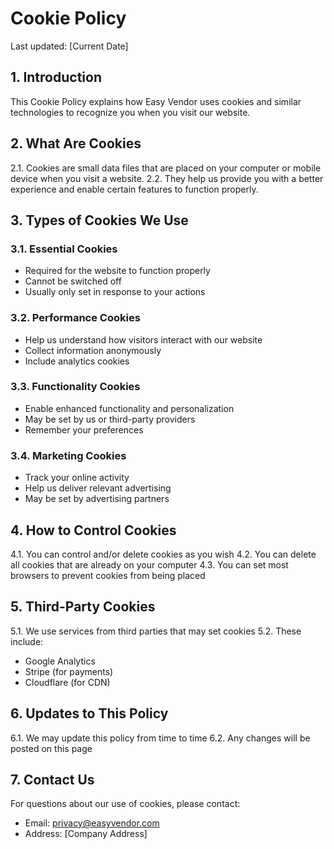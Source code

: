 # Cookie Policy

Last updated: [Current Date]

## 1. Introduction

This Cookie Policy explains how Easy Vendor uses cookies and similar technologies to recognize you when you visit our website.

## 2. What Are Cookies

2.1. Cookies are small data files that are placed on your computer or mobile device when you visit a website.
2.2. They help us provide you with a better experience and enable certain features to function properly.

## 3. Types of Cookies We Use

### 3.1. Essential Cookies

- Required for the website to function properly
- Cannot be switched off
- Usually only set in response to your actions

### 3.2. Performance Cookies

- Help us understand how visitors interact with our website
- Collect information anonymously
- Include analytics cookies

### 3.3. Functionality Cookies

- Enable enhanced functionality and personalization
- May be set by us or third-party providers
- Remember your preferences

### 3.4. Marketing Cookies

- Track your online activity
- Help us deliver relevant advertising
- May be set by advertising partners

## 4. How to Control Cookies

4.1. You can control and/or delete cookies as you wish
4.2. You can delete all cookies that are already on your computer
4.3. You can set most browsers to prevent cookies from being placed

## 5. Third-Party Cookies

5.1. We use services from third parties that may set cookies
5.2. These include:

- Google Analytics
- Stripe (for payments)
- Cloudflare (for CDN)

## 6. Updates to This Policy

6.1. We may update this policy from time to time
6.2. Any changes will be posted on this page

## 7. Contact Us

For questions about our use of cookies, please contact:

- Email: privacy@easyvendor.com
- Address: [Company Address]
